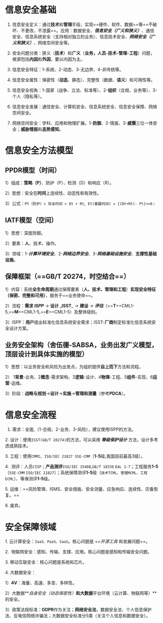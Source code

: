 # 信息安全基础

1. 信息安全定义：通过**技术**和**管理**手段，实现==硬件、软件、数据==等==不破坏、不更改，不泄露==。应用：数据安全、**_信息安全（广义和狭义）_**、通信安全、信息系统安全（支持相对独立的业务）、信息技术安全、**_网络安全（广义和狭义）_**、网络空间安全等。

2. 安全问题分类：狭义（**技术**）和**广义**（**业务，人员-技术-管理-工程**）问题，根源包括**内因**和**外因**，要以内因为主。

3. 信息安全特征：1-系统、2-动态、3-无边界、4-非传统等。

4. 信息安全属性：保密性（**动态**、静态）、完整性（数据、**语义**）和可用性等。

5. 信息安全视角：1-国家（战争、立法、标准等）、2-**组织**（合规、业务等）、3-个人（隐私等）。

6. 信息安全发展：通信安全、计算机安全、信息系统安全、信息安全保障、网络空间安全。

7. 网络空间安全：学科、应用和物理扩展。1-**防御**、2-情报、3-**威慑**三位一体安全；**威胁情报**和**态势感知**。


# 信息安全方法模型

## PPDR模型（时间）

1）组成：**策略（P）**、防护（P）、检测（D）和响应（R）。

2）思想：安全在**时间**上连续性、动态性和有效性。

3）公式：`Pt（防护）> 攻击时间 > Dt + Rt`,  `Et(暴露时间) = {(Dt+Rt)- Pt}<=0；`

## IATF模型（空间）

1）思想：深度防御。

2）要素：**人**、技术、操作。

3）领域：1-**_计算环境安全_**、2-_**网络边界安全**_、3-_**网络基础设施安全**_、**支撑性基础设施**。

## 保障框架（==GB/T 20274，时空结合==）

1）内容：系统**全生命周期**通过保障要素（**人、技术、管理和工程**）**实现安全特征（保密、完整和可用）**，服务于==业务使命==。

2）流程：**需求 _ISPP_**  -> **设计 _ISST**_ -> **建设** -> **_评估_**（==**T**==CML1-5,==**M**==CML1-5,==**E**==CML1-5）及整体级别。

3）ISPP：**用户**提出标准化信息系统安全需求；ISST-**厂商**制定标准化信息系统安全设计方案。

## 业务安全架构（舍伍德-SABSA，业务出发广义模型，顶层设计到具体实施的模型）

1）思想：以业务安全和风险为出发点，为组织提供**自上而下**方法和流程。

2） 1**背景**-业务、2**概念**-需求架构、3**逻辑**-设计、4**物理**-工程、5**组件**-实现、6**运营**-运维。

3）阶段：**战略与规划**->**设计**->**实施**->**管理和测量**（参考**PDCA**）。

# 信息安全流程

1. 需求：全面,（1-合规、2-业务、3-风险），建议使用ISPP的方法。

2. 设计：使用`ISST(GB/T 20274)`的方法，可以采用 **_等级保护设计_** 方法，设计多考虑成熟技术。

3. 工程：使用`CMMI`、`ISO/IEC 21827 SSE-CMM`（**1-5**级,我国目前最高3级）。

4.  测评：人员`CISP`；**产品测评**`ISO/IEC 15408`,`GB/T 18336` `EAL 1-7`；工程服务**1-5**（`SSE-CMM` `ISO/IEC 21827`）；系统保障测评**1-5**级（`技术TCML、管理MCML、工程ECML`）、等保测评**1-5**级。

5. 运维：==风险管理、ISMS、安全措施、安全测量、应急响应、连续性、灾备恢复。==

6. 废弃。

# 安全保障领域

1. 云计算安全：`IaaS、PaaS、SaaS`。核心问题是 ==_开源工具_ 和发展问题==。

2.  物联网安全：感知、传输、支撑、应用。核心问题是感知和传输安全问题。

3. 移动互联安全：核心问题是系统和芯片。

4. 大数据安全：

1）**4V**：海量、高速、多变、多样性。

2）大数据**_自身安全（动态保密性）_**和大数据**平台环境（云计算、物联网等）**的安全。

3）政策法规标准：**GDPR**作为关注；**网络安全法**，数据安全法、个人信息保护法、反电信网络诈骗法；大数据安全标准分5类（关注个人信息和数据安全）。